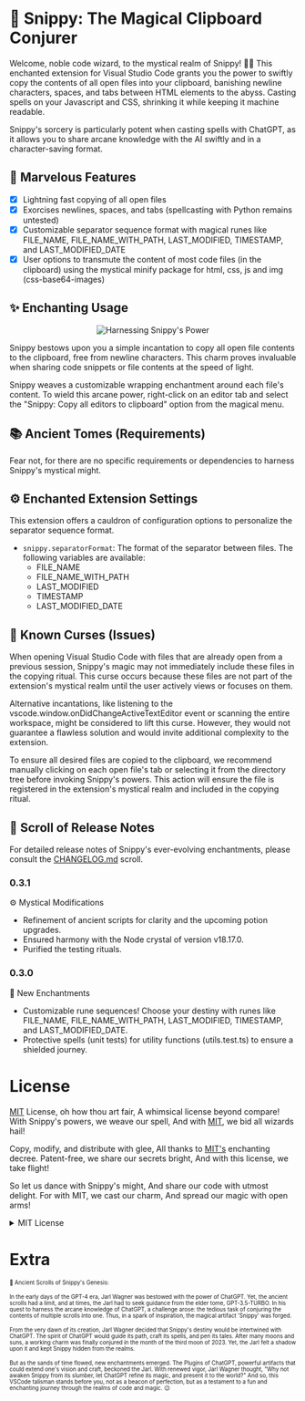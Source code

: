 # 🎩 Snippy: The Magical Clipboard Conjurer

Welcome, noble code wizard, to the mystical realm of Snippy! 🧙‍♂️ This enchanted extension for Visual Studio Code grants you the power to swiftly copy the contents of all open files into your clipboard, banishing newline characters, spaces, and tabs between HTML elements to the abyss. Casting spells on your Javascript and CSS, shrinking it while keeping it machine readable.

Snippy's sorcery is particularly potent when casting spells with ChatGPT, as it allows you to share arcane knowledge with the AI swiftly and in a character-saving format.

## 🌟 Marvelous Features

- [x] Lightning fast copying of all open files
- [x] Exorcises newlines, spaces, and tabs (spellcasting with Python remains untested)
- [x] Customizable separator sequence format with magical runes like FILE_NAME, FILE_NAME_WITH_PATH, LAST_MODIFIED, TIMESTAMP, and LAST_MODIFIED_DATE
- [x] User options to transmute the content of most code files (in the clipboard) using the mystical minify package for html, css, js and img (css-base64-images)

## ✨ Enchanting Usage

<p align="center">
  <img alt="Harnessing Snippy's Power" src="https://www.memecreator.org/static/images/memes/5010697.jpg" />
</p>

Snippy bestows upon you a simple incantation to copy all open file contents to the clipboard, free from newline characters. This charm proves invaluable when sharing code snippets or file contents at the speed of light.

Snippy weaves a customizable wrapping enchantment around each file's content. To wield this arcane power, right-click on an editor tab and select the "Snippy: Copy all editors to clipboard" option from the magical menu.

## 📚 Ancient Tomes (Requirements)

Fear not, for there are no specific requirements or dependencies to harness Snippy's mystical might.

## ⚙️ Enchanted Extension Settings

This extension offers a cauldron of configuration options to personalize the separator sequence format.

- `snippy.separatorFormat`: The format of the separator between files. The following variables are available:
  - FILE_NAME
  - FILE_NAME_WITH_PATH
  - LAST_MODIFIED
  - TIMESTAMP
  - LAST_MODIFIED_DATE

## 🐉 Known Curses (Issues)

When opening Visual Studio Code with files that are already open from a previous session, Snippy's magic may not immediately include these files in the copying ritual. This curse occurs because these files are not part of the extension's mystical realm until the user actively views or focuses on them.

Alternative incantations, like listening to the vscode.window.onDidChangeActiveTextEditor event or scanning the entire workspace, might be considered to lift this curse. However, they would not guarantee a flawless solution and would invite additional complexity to the extension.

To ensure all desired files are copied to the clipboard, we recommend manually clicking on each open file's tab or selecting it from the directory tree before invoking Snippy's powers. This action will ensure the file is registered in the extension's mystical realm and included in the copying ritual.

## 📜 Scroll of Release Notes

For detailed release notes of Snippy's ever-evolving enchantments, please consult the [CHANGELOG.md](CHANGELOG.md) scroll.

### 0.3.1
⚙️ Mystical Modifications
- Refinement of ancient scripts for clarity and the upcoming potion upgrades.
- Ensured harmony with the Node crystal of version v18.17.0.
- Purified the testing rituals.

### 0.3.0
🎁 New Enchantments
- Customizable rune sequences! Choose your destiny with runes like FILE_NAME, FILE_NAME_WITH_PATH, LAST_MODIFIED, TIMESTAMP, and LAST_MODIFIED_DATE.
- Protective spells (unit tests) for utility functions (utils.test.ts) to ensure a shielded journey.

# License

[MIT](LICENSE) License, oh how thou art fair,
A whimsical license beyond compare!
With Snippy's powers, we weave our spell,
And with [MIT](https://mit-license.org/), we bid all wizards hail!

Copy, modify, and distribute with glee,
All thanks to [MIT's](https://en.wikipedia.org/wiki/MIT_License) enchanting decree.
Patent-free, we share our secrets bright,
And with this license, we take flight!

So let us dance with Snippy's might,
And share our code with utmost delight.
For with MIT, we cast our charm,
And spread our magic with open arms!

<details>
<summary>MIT License</summary>

<img alt="Easter Egg!" src="https://media.tenor.com/91XsEop9M8IAAAAC/spongebob-meme.gif">

</details>

# Extra
<sub><sup>📜 Ancient Scrolls of Snippy's Genesis:</sup></sub>

<sub><sup>In the early days of the GPT-4 era, Jarl Wagner was bestowed with the power of ChatGPT. Yet, the ancient scrolls had a limit, and at times, the Jarl had to seek guidance from the elder tome, GPT-3.5-TURBO. In his quest to harness the arcane knowledge of ChatGPT, a challenge arose: the tedious task of conjuring the contents of multiple scrolls into one. Thus, in a spark of inspiration, the magical artifact 'Snippy' was forged.</sup></sub>

<sub><sup>From the very dawn of its creation, Jarl Wagner decided that Snippy's destiny would be intertwined with ChatGPT. The spirit of ChatGPT would guide its path, craft its spells, and pen its tales. After many moons and suns, a working charm was finally conjured in the month of the third moon of 2023. Yet, the Jarl felt a shadow upon it and kept Snippy hidden from the realms.</sup></sub>

<sub><sup>But as the sands of time flowed, new enchantments emerged. The Plugins of ChatGPT, powerful artifacts that could extend one's vision and craft, beckoned the Jarl. With renewed vigor, Jarl Wagner thought, "Why not awaken Snippy from its slumber, let ChatGPT refine its magic, and present it to the world?" And so, this VSCode talisman stands before you, not as a beacon of perfection, but as a testament to a fun and enchanting journey through the realms of code and magic. 😉</sup></sub>